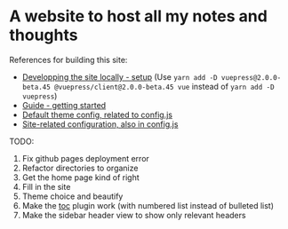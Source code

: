# A website to host all my notes and thoughts

References for building this site:  
* [Developping the site locally - setup](https://vuepress.vuejs.org/guide/getting-started.html#manual-installation) (Use `yarn add -D vuepress@2.0.0-beta.45 @vuepress/client@2.0.0-beta.45 vue` instead of `yarn add -D vuepress`)
* [Guide - getting started](https://v2.vuepress.vuejs.org/guide/)
* [Default theme config, related to config.js](https://v2.vuepress.vuejs.org/reference/default-theme/config.html)
* [Site-related configuration, also in config.js](https://v2.vuepress.vuejs.org/reference/config.html)

TODO:
1. Fix github pages deployment error
2. Refactor directories to organize
3. Get the home page kind of right
4. Fill in the site
5. Theme choice and beautify
6. Make the [toc](https://v2.vuepress.vuejs.org/reference/plugin/toc.html#toc) plugin work (with numbered list instead of bulleted list)
7. Make the sidebar header view to show only relevant headers